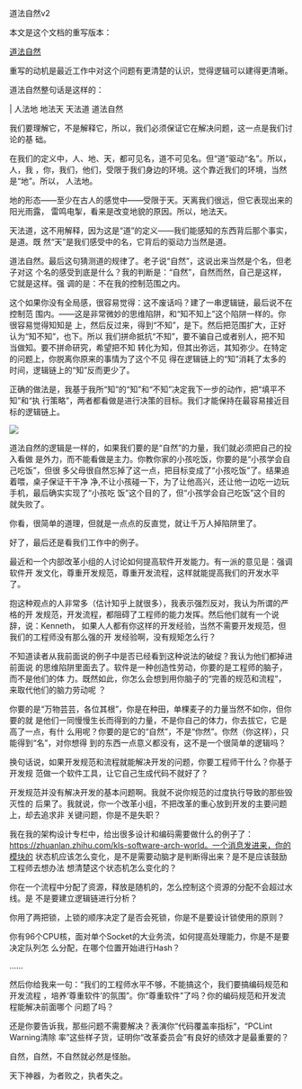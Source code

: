     
道法自然v2

本文是这个文档的重写版本：

  [道法自然](../软件构架设计/道法自然.md)

重写的动机是最近工作中对这个问题有更清楚的认识，觉得逻辑可以建得更清晰。

道法自然整句话是这样的：

  | 人法地 地法天 天法道 道法自然

我们要理解它，不是解释它，所以，我们必须保证它在解决问题，这一点是我们讨论的基
础。

在我们的定义中，人、地、天，都可见名，道不可见名。但“道”驱动“名”。所以，人，我
，你，我们，他们，受限于我们身边的环境。这个靠近我们的环境，当然是“地”。所以，
人法地。

地的形态——至少在古人的感觉中——受限于天。天离我们很远，但它表现出来的阳光雨露，
雷鸣电掣，看来是改变地貌的原因。所以，地法天。

天法道，这不用解释，因为这是“道”的定义——我们能感知的东西背后那个事实，是道。既
然“天”是我们感受中的名，它背后的驱动力当然是道。

道法自然。最后这句猜测道的规律了。老子说“自然”，这说出来当然是个名，但老子对这
个名的感受到底是什么？我的判断是：“自然”，自然而然，自己是这样，它就是这样。强
调的是：不在我的控制范围之内。

这个如果你没有全局感，很容易觉得：这不废话吗？建了一串逻辑链，最后说不在控制范
围内。——这是非常微妙的思维陷阱，和“知不知上”这个陷阱一样的。你很容易觉得知知是
上，然后反过来，得到“不知”，是下。然后把范围扩大，正好认为“知不知”，也下。所以
我们拼命抵抗“不知”，要不骗自己或者别人，把不知当做知。要不拼命研究，希望把不知
转化为知，但其出弥远，其知弥少。在特定的问题上，你脱离你原来的事情为了这个不见
得在逻辑链上的“知”消耗了太多的时间，逻辑链上的“知”反而更少了。

正确的做法是，我基于我所“知”的“知”和“不知”决定我下一步的动作，把“填平不知”和“执
行策略”，两者都看做是进行决策的目标。我们才能保持在最容易接近目标的逻辑链上。

![](_static/知与不知.jpg)

道法自然的逻辑是一样的，如果我们要的是“自然”的力量，我们就必须把自己的投入看做
是外力，而不能看做是主力。你教你家的小孩吃饭，你要的是“小孩学会自己吃饭”，但很
多父母很自然忘掉了这一点，把目标变成了“小孩吃饭”了。结果追着喂，桌子保证干干净
净,不让小孩碰一下，为了让他高兴，还让他一边吃一边玩手机，最后确实实现了“小孩吃
饭”这个目的了，但“小孩学会自己吃饭”这个目的就失败了。

你看，很简单的道理，但就是一点点的反直觉，就让千万人掉陷阱里了。

好了，最后还是看我们工作中的例子。

最近和一个内部改革小组的人讨论如何提高软件开发能力。有一派的意见是：强调软件开
发文化，尊重开发规范，尊重开发流程，这样就能提高我们的开发水平了。

抱这种观点的人非常多（估计知乎上就很多），我表示强烈反对，我认为所谓的严格的开
发规范，开发流程，都阻碍了工程师的能力发挥。然后他们就有一个说辞，说：Kenneth，
如果人人都有你这样的开发经验，当然不需要开发规范，但我们的工程师没有那么强的开
发经验啊，没有规矩怎么行？

不知道读者从我前面说的例子中是否已经看到这种说法的破绽？我认为他们都掉进前面说
的思维陷阱里面去了。软件是一种创造性劳动，你要的是工程师的脑子，而不是他们的体
力。既然如此，你怎么会想到用你脑子的“完善的规范和流程”，来取代他们的脑力劳动呢
？

你要的是“万物芸芸，各位其根”，你是在种田，单棵麦子的力量当然不如你，但你要的就
是他们一同慢慢生长而得到的力量，不是你自己的体力，你去拔它，它是高了一点，有什
么用呢？你要的是它的“自然”，不是“你然”。你然（你这样），只能得到“名”，对你想得
到的东西一点意义都没有，这不是一个很简单的逻辑吗？

换句话说，如果开发规范和流程就能解决开发的问题，你要工程师干什么？你基于开发规
范做一个软件工具，让它自己生成代码不就好了？

开发规范并没有解决开发的基本问题啊。我就不说你规范的过度执行导致的那些毁灭性的
后果了。我就说，你一个改革小组，不把改革的重心放到开发的主要问题上，却去追求非
关键问题，你是不是失职？

我在我的架构设计专栏中，给出很多设计和编码需要做什么的例子了：
https://zhuanlan.zhihu.com/kls-software-arch-world。一个消息发进来，你的模块的
状态机应该怎么变化，是不是需要动脑才是判断得出来？是不是应该鼓励工程师去想办法
想清楚这个状态机怎么变化的？

你在一个流程中分配了资源，释放是随机的，怎么控制这个资源的分配不会超过水线。是
不是要建立逻辑链进行分析？

你用了两把锁，上锁的顺序决定了是否会死锁，你是不是要设计锁使用的原则？

你有96个CPU核，面对单个Socket的大业务流，如何提高处理能力，你是不是要决定队列怎
么分配，在哪个位置开始进行Hash？

……

然后你给我来一句：“我们的工程师水平不够，不能搞这个，我们要搞编码规范和开发流程
，培养‘尊重软件’的氛围”。你“尊重软件”了吗？你的编码规范和开发流程能解决前面哪个
问题了吗？

还是你要告诉我，那些问题不需要解决？表演你“代码覆盖率指标”，“PCLint Warning清除
率”这些样子货，证明你“改革委员会”有良好的绩效才是最重要的？

自然，自然，不自然就必然是怪胎。

天下神器，为者败之，执者失之。
